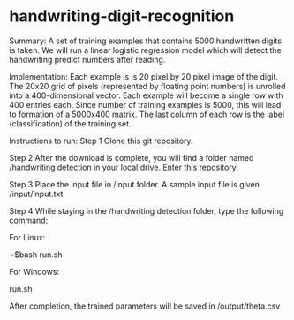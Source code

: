 # handwriting-digit-recognition

Summary:
A set of training examples that contains 5000 handwritten digits is taken. We will run a linear logistic regression model which will detect the handwriting predict numbers after reading.

Implementation:
Each example is is 20 pixel by 20 pixel image of the digit. The 20x20 grid of pixels (represented by floating point numbers) is unrolled into a 400-dimensional vector. Each example will become a single row with 400 entries each. Since number of training examples is 5000, this will lead to formation of a 5000x400 matrix. The last column of each row is the label (classification) of the training set.

Instructions to run:
Step 1
Clone this git repository.

Step 2
After the download is complete, you will find a folder named /handwriting detection in your local drive. Enter this repository.

Step 3
Place the input file in /input folder. A sample input file is given /input/input.txt

Step 4
While staying in the /handwriting detection folder, type the following command:

For Linux:

~$bash run.sh

For Windows:

run.sh

After completion, the trained parameters will be saved in /output/theta.csv
